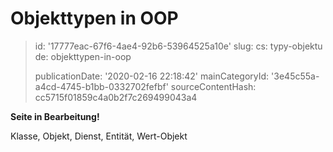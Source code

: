 Objekttypen in OOP
==================

> id: '17777eac-67f6-4ae4-92b6-53964525a10e'
> slug:
> 	cs: typy-objektu
> 	de: objekttypen-in-oop
> 
> publicationDate: '2020-02-16 22:18:42'
> mainCategoryId: '3e45c55a-a4cd-4745-b1bb-0332702fefbf'
> sourceContentHash: cc5715f01859c4a0b2f7c269499043a4

**Seite in Bearbeitung!**

Klasse, Objekt, Dienst, Entität, Wert-Objekt
